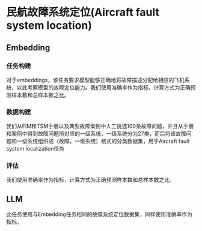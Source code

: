 # 民航故障系统定位(Aircraft fault system location)

## Embedding
### 任务构建
对于embeddings，该任务要求模型能够正确地将故障描述分配给相应的飞机系统，以此考察模型的故障定位能力。我们使用准确率作为指标，计算方式为正确预测样本数和总样本数之比。
### 数据构建
我们从FIM和TSM手册以及典型故障案例中人工挑选100条故障问题，并且从手册和案例中得到故障问题所对应的一级系统，一级系统分为27类，而后将该故障问题和一级系统组织成（故障，一级系统）格式的分类数据集，用于Aircraft fault system localization任务
### 评估
我们使用准确率作为指标，计算方式为正确预测样本数和总样本数之比。

## LLM
此任务使用与Embedding任务相同的故障系统定位数据集，同样使用准确率作为指标。
